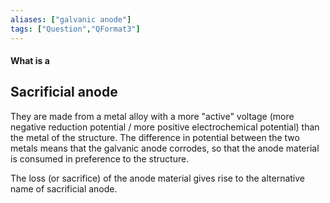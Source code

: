 ```yaml
---
aliases: ["galvanic anode"]
tags: ["Question","QFormat3"]
---
```


#### What is a
## Sacrificial anode
They are made from a metal alloy with a more "active" voltage (more negative reduction potential / more positive electrochemical potential) than the metal of the structure. The difference in potential between the two metals means that the galvanic anode corrodes, so that the anode material is consumed in preference to the structure.

The loss (or sacrifice) of the anode material gives rise to the alternative name of sacrificial anode. 